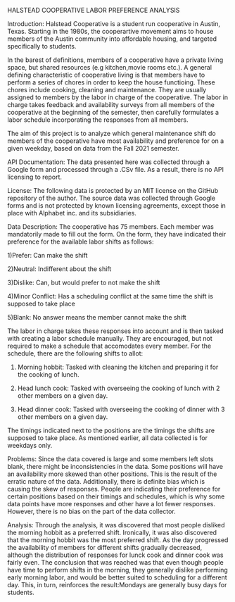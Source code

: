HALSTEAD COOPERATIVE LABOR PREFERENCE ANALYSIS

Introduction: Halstead Cooperative is a student run cooperative in Austin, Texas. Starting in the 1980s, the cooperartive movement aims to house members of the Austin community into affordable housing, and targeted specifically to students.

In the barest of definitions, members of a cooperative have a private living space, but shared resources (e.g kitchen,movie rooms etc.). A general defining characteristic of cooperative living is that members have to perform a series of chores in order to keep the house functioing. These chores include cooking, cleaning and maintenance. They are usually assigned to members by the labor in charge of the cooperative. The labor in charge takes feedback and availability surveys from all members of the cooperative at the beginning of the semester, then carefully formulates a labor schedule incorporating the responses from all members.

The aim of this project is to analyze which general maintenance shift do members of the cooperative have most availability and preference for on a given weekday, based on data from the Fall 2021 semester. 

API Documentation: The data presented here was collected through a Google form and processed through a .CSv file. As a result, there is no API licensing to report.

License: The following data is protected by an MIT license on the GitHub repository of the author. The source data was collected through Google forms and is not protected by known licensing agreements, except those in place with Alphabet inc. and its subsidiaries.

Data Description: The cooperative has 75 members. Each member was mandatorily made to fill out the form. On the form, they have indicated their preference for the available labor shifts as follows:                   

1)Prefer: Can make the shift

2)Neutral: Indifferent about the shift

3)Dislike: Can, but would prefer to not make the shift

4)Minor Conflict: Has a scheduling conflict at the same time the shift is supposed to take place

5)Blank: No answer means the member cannot make the shift

The labor in charge takes these responses into account and is then tasked with creating a labor schedule manually. They are encouraged, but not required to make a schedule that accomodates every member. For the schedule, there are the following shifts to allot:

1) Morning hobbit: Tasked with cleaning the kitchen and preparing it for the cooking of lunch.

2) Head lunch cook: Tasked with overseeing the cooking of lunch with 2 other members on a given day.

3) Head dinner cook: Tasked with overseeing the cooking of dinner with 3 other members on a given day.

The timings indicated next to the positions are the timings the shifts are supposed to take place. As mentioned earlier, all data collected is for weekdays only.


Problems: Since the data covered is large and some members left slots blank, there might be inconsistencies in the data. Some positions will have an availability more skewed than other positions. This is the result of the erratic nature of the data. Additionally, there is definite bias which is causing the skew of responses. People are indicating their preference for certain positions based on their timings and schedules, which is why some data points have more responses and other have a lot fewer responses. However, there is no bias on the part of the data collector. 

Analysis: Through the analysis, it was discovered that most people disliked the morning hobbit as a preferred shift. Ironically, it was also discovered that the morning hobbit was the most preferred shift. As the day progressed the availability of members for different shifts gradually decreased, although the distribution of responses for lunck cook and dinner cook was fairly even. The conclusion that was reached was that even though people have time to perform shifts in the morning, they generally dislike performing early morning labor, and would be better suited to scheduling for a different day. This, in turn, reinforces the result:Mondays are generally busy days for students.

